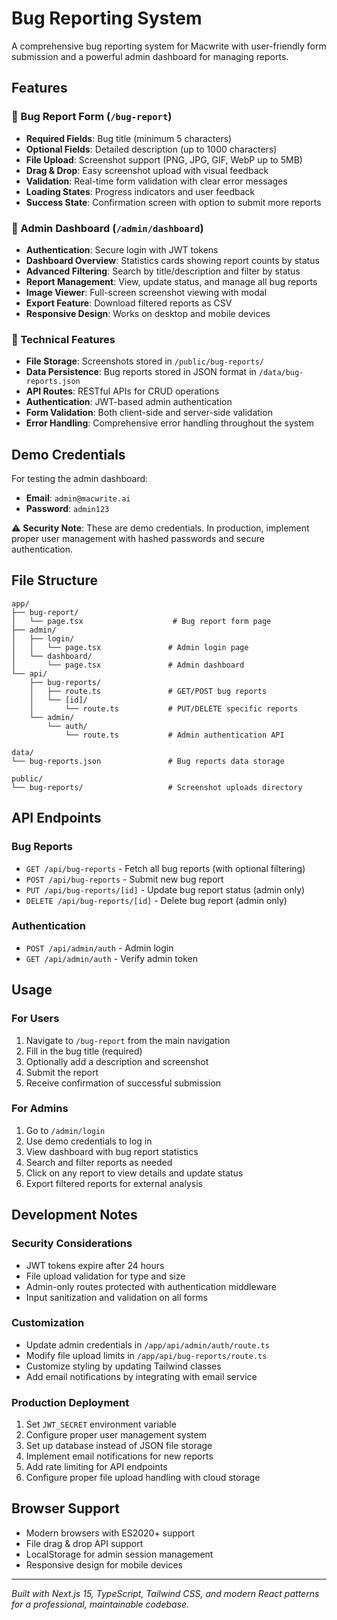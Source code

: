 # Bug Reporting System

A comprehensive bug reporting system for Macwrite with user-friendly form submission and a powerful admin dashboard for managing reports.

## Features

### 🐛 Bug Report Form (`/bug-report`)

- **Required Fields**: Bug title (minimum 5 characters)
- **Optional Fields**: Detailed description (up to 1000 characters)
- **File Upload**: Screenshot support (PNG, JPG, GIF, WebP up to 5MB)
- **Drag & Drop**: Easy screenshot upload with visual feedback
- **Validation**: Real-time form validation with clear error messages
- **Loading States**: Progress indicators and user feedback
- **Success State**: Confirmation screen with option to submit more reports

### 🔐 Admin Dashboard (`/admin/dashboard`)

- **Authentication**: Secure login with JWT tokens
- **Dashboard Overview**: Statistics cards showing report counts by status
- **Advanced Filtering**: Search by title/description and filter by status
- **Report Management**: View, update status, and manage all bug reports
- **Image Viewer**: Full-screen screenshot viewing with modal
- **Export Feature**: Download filtered reports as CSV
- **Responsive Design**: Works on desktop and mobile devices

### 🔧 Technical Features

- **File Storage**: Screenshots stored in `/public/bug-reports/`
- **Data Persistence**: Bug reports stored in JSON format in `/data/bug-reports.json`
- **API Routes**: RESTful APIs for CRUD operations
- **Authentication**: JWT-based admin authentication
- **Form Validation**: Both client-side and server-side validation
- **Error Handling**: Comprehensive error handling throughout the system

## Demo Credentials

For testing the admin dashboard:

- **Email**: `admin@macwrite.ai`
- **Password**: `admin123`

⚠️ **Security Note**: These are demo credentials. In production, implement proper user management with hashed passwords and secure authentication.

## File Structure

```
app/
├── bug-report/
│   └── page.tsx                    # Bug report form page
├── admin/
│   ├── login/
│   │   └── page.tsx               # Admin login page
│   └── dashboard/
│       └── page.tsx               # Admin dashboard
└── api/
    ├── bug-reports/
    │   ├── route.ts               # GET/POST bug reports
    │   └── [id]/
    │       └── route.ts           # PUT/DELETE specific reports
    └── admin/
        └── auth/
            └── route.ts           # Admin authentication API

data/
└── bug-reports.json               # Bug reports data storage

public/
└── bug-reports/                   # Screenshot uploads directory
```

## API Endpoints

### Bug Reports

- `GET /api/bug-reports` - Fetch all bug reports (with optional filtering)
- `POST /api/bug-reports` - Submit new bug report
- `PUT /api/bug-reports/[id]` - Update bug report status (admin only)
- `DELETE /api/bug-reports/[id]` - Delete bug report (admin only)

### Authentication

- `POST /api/admin/auth` - Admin login
- `GET /api/admin/auth` - Verify admin token

## Usage

### For Users

1. Navigate to `/bug-report` from the main navigation
2. Fill in the bug title (required)
3. Optionally add a description and screenshot
4. Submit the report
5. Receive confirmation of successful submission

### For Admins

1. Go to `/admin/login`
2. Use demo credentials to log in
3. View dashboard with bug report statistics
4. Search and filter reports as needed
5. Click on any report to view details and update status
6. Export filtered reports for external analysis

## Development Notes

### Security Considerations

- JWT tokens expire after 24 hours
- File upload validation for type and size
- Admin-only routes protected with authentication middleware
- Input sanitization and validation on all forms

### Customization

- Update admin credentials in `/app/api/admin/auth/route.ts`
- Modify file upload limits in `/app/api/bug-reports/route.ts`
- Customize styling by updating Tailwind classes
- Add email notifications by integrating with email service

### Production Deployment

1. Set `JWT_SECRET` environment variable
2. Configure proper user management system
3. Set up database instead of JSON file storage
4. Implement email notifications for new reports
5. Add rate limiting for API endpoints
6. Configure proper file upload handling with cloud storage

## Browser Support

- Modern browsers with ES2020+ support
- File drag & drop API support
- LocalStorage for admin session management
- Responsive design for mobile devices

---

_Built with Next.js 15, TypeScript, Tailwind CSS, and modern React patterns for a professional, maintainable codebase._
